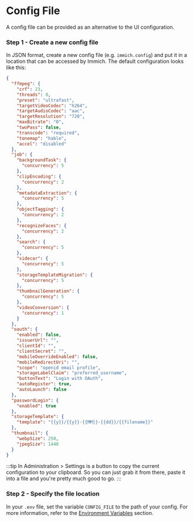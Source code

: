 # Config File
A config file can be provided as an alternative to the UI configuration.

### Step 1 - Create a new config file
In JSON format, create a new config file (e.g. `immich.config`) and put it in a location that can be accessed by Immich.
The default configuration looks like this:
```json
{
  "ffmpeg": {
    "crf": 23,
    "threads": 0,
    "preset": "ultrafast",
    "targetVideoCodec": "h264",
    "targetAudioCodec": "aac",
    "targetResolution": "720",
    "maxBitrate": "0",
    "twoPass": false,
    "transcode": "required",
    "tonemap": "hable",
    "accel": "disabled"
  },
  "job": {
    "backgroundTask": {
      "concurrency": 5
    },
    "clipEncoding": {
      "concurrency": 2
    },
    "metadataExtraction": {
      "concurrency": 5
    },
    "objectTagging": {
      "concurrency": 2
    },
    "recognizeFaces": {
      "concurrency": 2
    },
    "search": {
      "concurrency": 5
    },
    "sidecar": {
      "concurrency": 5
    },
    "storageTemplateMigration": {
      "concurrency": 5
    },
    "thumbnailGeneration": {
      "concurrency": 5
    },
    "videoConversion": {
      "concurrency": 1
    }
  },
  "oauth": {
    "enabled": false,
    "issuerUrl": "",
    "clientId": "",
    "clientSecret": "",
    "mobileOverrideEnabled": false,
    "mobileRedirectUri": "",
    "scope": "openid email profile",
    "storageLabelClaim": "preferred_username",
    "buttonText": "Login with OAuth",
    "autoRegister": true,
    "autoLaunch": false
  },
  "passwordLogin": {
    "enabled": true
  },
  "storageTemplate": {
    "template": "{{y}}/{{y}}-{{MM}}-{{dd}}/{{filename}}"
  },
  "thumbnail": {
    "webpSize": 250,
    "jpegSize": 1440
  }
}
```

:::tip
In Administration > Settings is a button to copy the current configuration to your clipboard.
So you can just grab it from there, paste it into a file and you're pretty much good to go.
:::

### Step 2 - Specify the file location
In your `.env` file, set the variable `CONFIG_FILE` to the path of your config.
For more information, refer to the [Environment Variables](https://docs.immich.app/docs/install/environment-variables) section.
